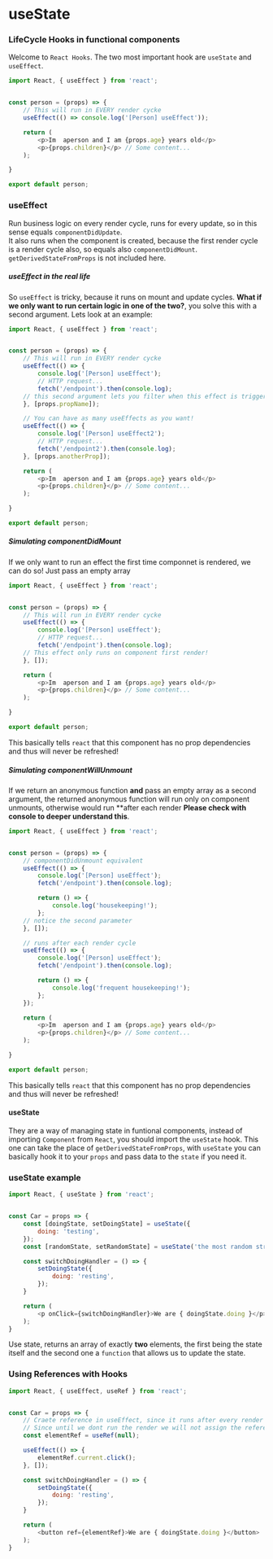 # useState

### LifeCycle Hooks in functional components
Welcome to `React Hooks`. The two most important hook are `useState` and `useEffect`.
```javascript
import React, { useEffect } from 'react';


const person = (props) => {
	// This will run in EVERY render cycke
	useEffect(() => console.log('[Person] useEffect'));

	return (
		<p>Im  aperson and I am {props.age} years old</p>
		<p>{props.children}</p> // Some content...
	);

}

export default person;
```

### useEffect
Run business logic on every render cycle, runs for every update, so in this sense equals `componentDidUpdate`.  
It also runs when the component is created, because the first render cycle is a render cycle also, so equals also `componentDidMount`.
`getDerivedStateFromProps` is not included here.

##### useEffect in the real life
So `useEffect` is tricky, because it runs on mount and update cycles. **What if we only want to run certain logic in one of the two?**, you solve this with a second argument. Lets look at an example:
```javascript
import React, { useEffect } from 'react';


const person = (props) => {
	// This will run in EVERY render cycke
	useEffect(() => {
		console.log('[Person] useEffect');
		// HTTP request...
		fetch('/endpoint').then(console.log);
	// this second argument lets you filter when this effect is triggered, in this case only when props.propName changes value
	}, [props.propName]);

	// You can have as many useEffects as you want!
	useEffect(() => {
		console.log('[Person] useEffect2');
		// HTTP request...
		fetch('/endpoint2').then(console.log);
	}, [props.anotherProp]);

	return (
		<p>Im  aperson and I am {props.age} years old</p>
		<p>{props.children}</p> // Some content...
	);

}

export default person;
```
##### Simulating componentDidMount
If we only want to run an effect the first time componnet is rendered, we can do so! Just pass an empty array
```javascript
import React, { useEffect } from 'react';


const person = (props) => {
	// This will run in EVERY render cycke
	useEffect(() => {
		console.log('[Person] useEffect');
		// HTTP request...
		fetch('/endpoint').then(console.log);
	// This effect only runs on component first render!
	}, []);

	return (
		<p>Im  aperson and I am {props.age} years old</p>
		<p>{props.children}</p> // Some content...
	);

}

export default person;
```
This basically tells `react` that this component has no prop dependencies and thus will never be refreshed!

##### Simulating componentWillUnmount
If we return an anonymous function **and** pass an empty array as a second argument, the returned anonymous function will run only on component unmounts, otherwise would run **after each render **Please check with console to deeper understand this**.
```javascript
import React, { useEffect } from 'react';


const person = (props) => {
	// componentDidUnmount equivalent
	useEffect(() => {
		console.log('[Person] useEffect');
		fetch('/endpoint').then(console.log);

		return () => {
			console.log('housekeeping!');
		};
	// notice the second parameter
	}, []);

	// runs after each render cycle
	useEffect(() => {
		console.log('[Person] useEffect');
		fetch('/endpoint').then(console.log);

		return () => {
			console.log('frequent housekeeping!');
		};
	});

	return (
		<p>Im  aperson and I am {props.age} years old</p>
		<p>{props.children}</p> // Some content...
	);

}

export default person;
```
This basically tells `react` that this component has no prop dependencies and thus will never be refreshed!

#### useState
They are a way of managing state in funtional components, instead of importing `Component` from `React`, you should import the `useState` hook.
This one can take the place of `getDerivedStateFromProps`, with `useState` you can basically hook it to your `props` and pass data to the `state` if you need it.

### useState example
```javascript
import React, { useState } from 'react';


const Car = props => {
	const [doingState, setDoingState] = useState({
		doing: 'testing',
	});
	const [randomState, setRandomState] = useState('the most random string');

	const switchDoingHandler = () => {
		setDoingState({
			doing: 'resting',
		});
	}

	return (
		<p onClick={switchDoingHandler}>We are { doingState.doing }</p>
	);
}
```
Use state, returns an array of exactly **two** elements, the first being the state itself and the second one a `function` that allows us to update the state.

### Using References with Hooks
```javascript
import React, { useEffect, useRef } from 'react';


const Car = props => {
	// Craete reference in useEffect, since it runs after every render cycle
	// Since until we dont run the render we will not assign the reference
	const elementRef = useRef(null);

	useEffect(() => {
		elementRef.current.click();
	}, []);

	const switchDoingHandler = () => {
		setDoingState({
			doing: 'resting',
		});
	}

	return (
		<button ref={elementRef}>We are { doingState.doing }</button>
	);
}
```
